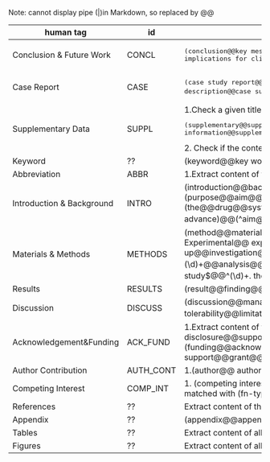 Note: cannot display pipe (|)in Markdown, so replaced by @@

| human tag|id|purpose|
-----------|--|-----|
| Conclusion & Future Work |CONCL|	<pre>(conclusion@@key message@@future@@summary@@recommendation@@ implications for clinical practice@@concluding remark)</pre>|
| Case Report	|CASE| <pre>(case study report@@case report@@case presentation@@case description@@case summary@@case history@@ (\d)+\. case@@^ case (\d)+$@@^case$@@^cases$)</pre>|
| Supplementary Data	|SUPPL| 1.Check a given title for <pre>(supplementary@@supporting information@@supplemental@@web extra material)</pre> 2. Check if the content of the <footnote> matches with (supplementary)|
|Keyword	|??|(keyword@@key word@@key term@@index@@ocis code@@mesh@@accession@@search term)	
|Abbreviation	|ABBR|1.Extract content of the <glossary> element from a given xml document 2.(abbreviation@@glossary)|
|Introduction & Background	|INTRO|(introduction@@background@@related literature@@literature review@@ objective@@ purpose of this study@@study (purpose@@aim@@aims))@@ (\d)+. (purpose@@aims@@aim)@@(aims@@aim@@purpose) of the study) @@ (the@@drug@@systematic@@book) review@@review of literature@@related work@@ recent advance)@@(^aim$@@^aims$@@^purpose$@@^purposes$@@^purpose/aim$@@ ^purpose of study$@@^review$@@^reviews$@@^minireview$)|
|Materials & Methods	|METHODS|(method@@material@@experimental procedure@@implementation@@ methodology@@treatment@@statistical analysis@@(\d)+. Experimental@@ experimental (section@@evaluation@@design@@approach@@protocol@@setting@@set up@@investigation@@detail@@part@@pespective@@tool)@@study protocol@@ construction and content@@experiment (\d)+@@analysis@@utility@@design@@ (\d)+\. Theory@@theory and@@theory of)@@ (^experiments$@@^experimental$@@^the study$@@^(\d)+. the study$@@ ^protocol$@@^protocols$@@^theory$) AND NOT (supplement)|
|Results	|RESULTS|(result@@finding@@diagnosis)|
|Discussion	|DISCUSS|(discussion@@management of@@(\d)+. management@@safety and tolerability@@limitations@@perspective@@commentary@@(\d)+. comment@@^management$@@^comment$@@^comments$)|
|Acknowledgement&Funding	|ACK_FUND|1.Extract content of the <ack> element from a given xml document 2.Check if the content of the <footnote>  matched with (financial disclosure@@support@@fund@@grant@@thank) 3.(funding@@acknowledgment@@acknowledgement@@acknowledgement@@acknowlegement@@open access@@financial support@@grant@@author note)|
|Author Contribution |AUTH_CONT|	1.(author@@ authors'@@ author's) contribution 2.Check if the content of the <footnote> element matched with (fn-type=”con”)|
|Competing Interest	| COMP_INT| 1. (competing interest@@(conflict@@conflicts) of interest@@disclosure@@declaration) 2. Check if the content of the <footnote> element matched with (fn-type=”conflict”)|
|References	|??| Extract content of the <ref-list> element from a given xml document|
|Appendix	|??|(appendix@@appendices)|
|Tables	|??|Extract content of all <table-wrap> elements from a given xml document|
|Figures	|??|Extract content of all <fig> elements from a given xml document|



